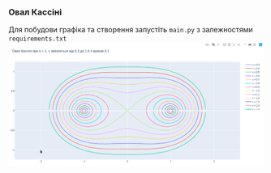 ### Овал Кассіні 
Для побудови графіка та створення запустіть `main.py` з залежностями `requirements.txt`
![Приклад html файлу](https://raw.githubusercontent.com/moxieq/KPI-cgcg-labs/master/L3/blob/master/scre.png)
